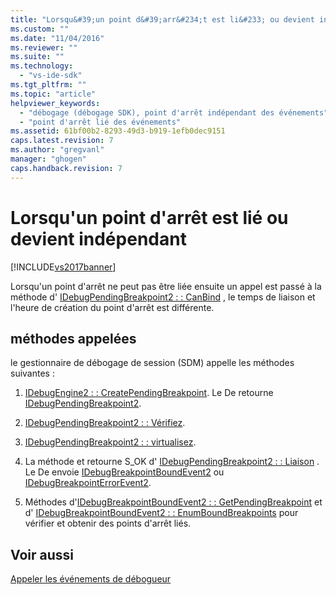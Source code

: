 ```yaml
---
title: "Lorsqu&#39;un point d&#39;arr&#234;t est li&#233; ou devient ind&#233;pendant | Microsoft Docs"
ms.custom: ""
ms.date: "11/04/2016"
ms.reviewer: ""
ms.suite: ""
ms.technology: 
  - "vs-ide-sdk"
ms.tgt_pltfrm: ""
ms.topic: "article"
helpviewer_keywords: 
  - "débogage (débogage SDK), point d'arrêt indépendant des événements"
  - "point d'arrêt lié des événements"
ms.assetid: 61bf00b2-8293-49d3-b919-1efb0dec9151
caps.latest.revision: 7
ms.author: "gregvanl"
manager: "ghogen"
caps.handback.revision: 7
---
```

# Lorsqu&#39;un point d&#39;arr&#234;t est li&#233; ou devient ind&#233;pendant
[!INCLUDE[vs2017banner](../../code-quality/includes/vs2017banner.md)]

Lorsqu'un point d'arrêt ne peut pas être liée ensuite un appel est passé à la méthode d' [IDebugPendingBreakpoint2 : : CanBind](../../extensibility/debugger/reference/idebugpendingbreakpoint2-canbind.md) , le temps de liaison et l'heure de création du point d'arrêt est différente.  
  
## méthodes appelées  
 le gestionnaire de débogage de session \(SDM\) appelle les méthodes suivantes :  
  
1.  [IDebugEngine2 : : CreatePendingBreakpoint](../../extensibility/debugger/reference/idebugengine2-creatependingbreakpoint.md).  Le De retourne [IDebugPendingBreakpoint2](../../extensibility/debugger/reference/idebugpendingbreakpoint2.md).  
  
2.  [IDebugPendingBreakpoint2 : : Vérifiez](../../extensibility/debugger/reference/idebugpendingbreakpoint2-enable.md).  
  
3.  [IDebugPendingBreakpoint2 : : virtualisez](../../extensibility/debugger/reference/idebugpendingbreakpoint2-virtualize.md).  
  
4.  La méthode et retourne S\_OK d' [IDebugPendingBreakpoint2 : : Liaison](../../extensibility/debugger/reference/idebugpendingbreakpoint2-bind.md) .  Le De envoie [IDebugBreakpointBoundEvent2](../../extensibility/debugger/reference/idebugbreakpointboundevent2.md) ou [IDebugBreakpointErrorEvent2](../../extensibility/debugger/reference/idebugbreakpointerrorevent2.md).  
  
5.  Méthodes d'[IDebugBreakpointBoundEvent2 : : GetPendingBreakpoint](../../extensibility/debugger/reference/idebugbreakpointboundevent2-getpendingbreakpoint.md) et d' [IDebugBreakpointBoundEvent2 : : EnumBoundBreakpoints](../../extensibility/debugger/reference/idebugbreakpointboundevent2-enumboundbreakpoints.md) pour vérifier et obtenir des points d'arrêt liés.  
  
## Voir aussi  
 [Appeler les événements de débogueur](../../extensibility/debugger/calling-debugger-events.md)